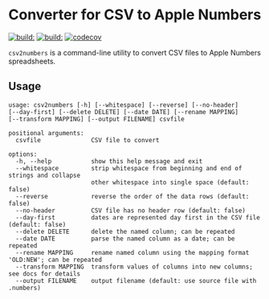 # Converter for CSV to Apple Numbers

[![build:](https://github.com/masaccio/csv2numbers/actions/workflows/run-all-tests.yml/badge.svg)](https://github.com/masaccio/csv2numbers/actions/workflows/run-all-tests.yml)
[![build:](https://github.com/masaccio/csv2numbers/actions/workflows/codeql.yml/badge.svg)](https://github.com/masaccio/csv2numbers/actions/workflows/codeql.yml)
[![codecov](https://codecov.io/gh/masaccio/csv2numbers/branch/main/graph/badge.svg?token=EKIUFGT05E)](https://codecov.io/gh/masaccio/csv2numbers)

`csv2numbers` is a command-line utility to convert CSV files to Apple Numbers spreadsheets.

## Usage

``` text
usage: csv2numbers [-h] [--whitespace] [--reverse] [--no-header]
[--day-first] [--delete DELETE] [--date DATE] [--rename MAPPING]
[--transform MAPPING] [--output FILENAME] csvfile

positional arguments:
  csvfile              CSV file to convert

options:
  -h, --help           show this help message and exit
  --whitespace         strip whitespace from beginning and end of strings and collapse
                       other whitespace into single space (default: false)
  --reverse            reverse the order of the data rows (default: false)
  --no-header          CSV file has no header row (default: false)
  --day-first          dates are represented day first in the CSV file (default: false)
  --delete DELETE      delete the named column; can be repeated
  --date DATE          parse the named column as a date; can be repeated
  --rename MAPPING     rename named column using the mapping format 'OLD:NEW'; can be repeated
  --transform MAPPING  transform values of columns into new columns; see docs for details
  --output FILENAME    output filename (default: use source file with .numbers)
```
